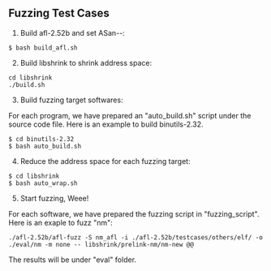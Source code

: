 ## Fuzzing Test Cases
1. Build afl-2.52b and set ASan--:
```
$ bash build_afl.sh
```
2. Build libshrink to shrink address space:
```
cd libshrink
./build.sh
```
3. Build fuzzing target softwares:

For each program, we have prepared an "auto_build.sh" script under the source code file. Here is an example to build binutils-2.32.
```
$ cd binutils-2.32
$ bash auto_build.sh
```
4. Reduce the address space for each fuzzing target:
```
$ cd libshrink
$ bash auto_wrap.sh
```
5. Start fuzzing, Weee!

For each software, we have prepared the fuzzing script in "fuzzing_script". Here is an exaple to fuzz "nm":
```
./afl-2.52b/afl-fuzz -S nm_afl -i ./afl-2.52b/testcases/others/elf/ -o ./eval/nm -m none -- libshrink/prelink-nm/nm-new @@
```
The results will be under "eval" folder.
